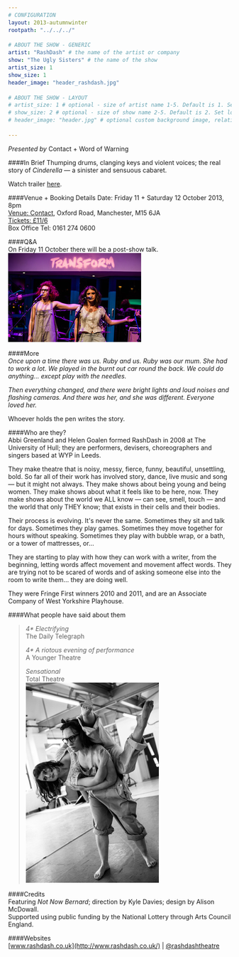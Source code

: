 ```yaml
---
# CONFIGURATION
layout: 2013-autumnwinter
rootpath: "../../../"

# ABOUT THE SHOW - GENERIC
artist: "RashDash" # the name of the artist or company
show: "The Ugly Sisters" # the name of the show
artist_size: 1
show_size: 1
header_image: "header_rashdash.jpg"

# ABOUT THE SHOW - LAYOUT
# artist_size: 1 # optional - size of artist name 1-5. Default is 1. Set longer names to lower values
# show_size: 2 # optional - size of show name 2-5. Default is 2. Set longer names to lower values
# header_image: "header.jpg" # optional custom background image, relative to current page

---
```

*Presented by* Contact + Word of Warning 
   
####In Brief
Thumping drums, clanging keys and violent voices; the real story of *Cinderella* — a sinister and sensuous cabaret.    
        
Watch trailer [here](http://youtu.be/i0rUjOh4yu8).    
     
####Venue + Booking Details
Date: Friday 11 + Saturday 12 October 2013, 8pm   
[Venue: Contact](http://contactmcr.com/visit/getting-here/), Oxford Road, Manchester, M15 6JA    
[Tickets: £11/6](http://contactmcr.com/whats-on/6232-rashdash-theatre-the-ugly-sisters/)   
Box Office Tel: 0161 274 0600    
    
####Q&A          
On Friday 11 October there will be a post-show talk.         
![RashDash](rashdash.jpg)    
       
####More        
*Once upon a time there was us. Ruby and us. Ruby was our mum. She had to work a lot. We played in the burnt out car round the back. We could do anything... except play with the needles.*        
          
*Then everything changed, and there were bright lights and loud noises and flashing cameras. And there was her, and she was different. Everyone loved her.*       
        
Whoever holds the pen writes the story.        
        
####Who are they?        
Abbi Greenland and Helen Goalen formed RashDash in 2008 at The University of Hull; they are performers, devisers, choreographers and singers based at WYP in Leeds.        
         
They make theatre that is noisy, messy, fierce, funny, beautiful, unsettling, bold. So far all of their work has involved story, dance, live music and song  — but it might not always. They make shows about being young and being women. They make shows about what it feels like to be here, now. They make shows about the world we ALL know — can see, smell, touch — and the world that only THEY know; that exists in their cells and their bodies.        
        
Their process is evolving. It's never the same. Sometimes they sit and talk for days. Sometimes they play games. Sometimes they move together for hours without speaking. Sometimes they play with bubble wrap, or a bath, or a tower of mattresses, or...         
           
They are starting to play with how they can work with a writer, from the beginning, letting words affect movement and movement affect words. They are trying not to be scared of words and of asking someone else into the room to write them... they are doing well.        
         
They were Fringe First winners 2010 and 2011, and are an Associate Company of West Yorkshire Playhouse.        
          
####What people have said about them         
>*4\* Electrifying*<br>The Daily Telegraph         
>                
>*4\* A riotous evening of performance*<br>A Younger Theatre         
>        
>*Sensational*<br>Total Theatre         
![RashDash](rashdash1.jpg)    
         
####Credits     
Featuring *Not Now Bernard*; direction by Kyle Davies; design by Alison McDowall.        
Supported using public funding by the National Lottery through Arts Council England.        
        
####Websites    
[www.rashdash.co.uk](http://www.rashdash.co.uk/) | [@rashdashtheatre](http://twitter.com/rashdashtheatre)   
